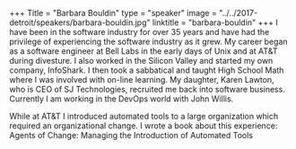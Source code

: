 +++
Title = "Barbara Bouldin"
type = "speaker"
image = "../../2017-detroit/speakers/barbara-bouldin.jpg"
linktitle = "barbara-bouldin"
+++
I have been in the software industry for over 35 years and have had the privilege of experiencing the software industry as it grew. My career began as a software engineer at Bell Labs in the early days of Unix and at AT&T during divesture. I also worked in the Silicon Valley and started my own company, InfoShark. I then took a sabbatical and taught High School Math where I was involved with on-line learning. My daughter, Karen Lawton, who is CEO of SJ Technologies, recruited me back into software business. Currently I am working in the DevOps world with John Willis.

While at AT&T I introduced automated tools to a large organization which required an organizational change. I wrote a book about this experience: Agents of Change: Managing the Introduction of Automated Tools
